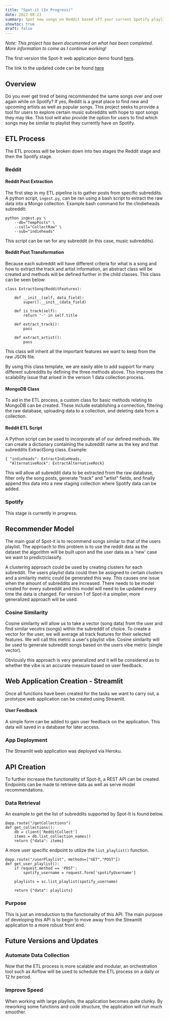 ```yaml
---
title: "Spot-it (In Progress)"
date: 2022-08-23
summary: Spot new songs on Reddit based off your current Spotify playlists.
showtoc: true
draft: false
---
```

*Note: This project has been documented on what has been completed. More information to come as I continue working!*

The first version the Spot-It web application demo found [here](https://youtu.be/dDmbO5_ccEc).

The link to the updated code can be found [here]()

## Overview
Do you ever get tired of being recommended the same songs over and over again while on Spotify? If yes, Reddit is a great place to find new and upcoming artists as well as popular songs. This project seeks to provide a tool for users to explore certain music subreddits with hope to spot songs they may like. This tool will also provide the option for users to find which songs may be similar to playlist they currently have on Spotify. 

## ETL Process
The ETL process will be broken down into two stages the Reddit stage and then the Spotify stage.

### Reddit
#### Reddit Post Extraction
The first step in my ETL pipeline is to gather posts from specific subreddits. A python script, ```ingest.py```, can be ran using a bash script to extract the raw data into a Mongo collection. Example bash command for the r/indieheads subreddit:
```
python ingest.py \
    --db="TempPosts" \
    --coll="CollectRaw" \
    --sub="indieheads"
```
This script can be ran for any subreddit (in this case, music subreddits). 

#### Reddit Post Transformation
Because each subreddit will have different criteria for what is a song and how to extract the track and artist information, an abstract class will be created and methods will be defined further in the child classes. This class can be seen below:
```
class ExtractSong(RedditFeatures):
    
    def __init__(self, data_field):
        super().__init__(data_field)
    
    def is_track(self):
        return '-' in self.title
    
    def extract_track():
        pass

    def extract_artist():
        pass
```
This class will inherit all the important features we want to keep from the raw JSON file. 

By using this class template, we are easily able to add support for many different subreddits by defining the three methods above. This improves the scalability issue that arised in the verison 1 data collection process.

#### MongoDB Class
To aid in the ETL process, a custom class for basic methods relating to MongoDB can be created. These include establishing a connection, filtering the raw database, uploading data to a collection, and deleting data from a collection. 

#### Reddit ETL Script
A Python script can be used to incorporate all of our defined methods. We can create a dictionary containing the subreddit name as the key and that subreddits ExtractSong class. 
Example:
```
{ "indieheads": ExtractIndieHeads, 
  "AlternativeRock": ExtractAlternativeRock}
```
This will allow all subreddit data to be extracted from the raw database, filter only the song posts, generate "track" and "artist" fields, and finally append this data into a new staging collection where Spotify data can be added. 

### Spotify 
This stage is currently in progress.


## Recommender Model
The main goal of Spot-it is to recommend songs similar to that of the users playlist. The approach to this problem is to use the reddit data as the dataset the algorithm will be built upon and the user data as a 'new' case we want to predict/classify. 

A clustering approach could be used by creating clusters for each subreddit. The users playlist data could then be assigned to certain clusters and a similarity metric could be generated this way. This causes one issue when the amount of subreddits are increased. There needs to be model created for every subreddit and this model will need to be updated every time the data is changed. For version 1 of Spot-it a simplier, more generalized approach will be used. 

### Cosine Similarity
Cosine similarity will allow us to take a vector (song data) from the user and find similar vecotrs (songs) within the subreddit of choice. To create a vector for the user, we will average all track features for their selected features. We will call this metric a user's playlist vibe. Cosine similarity will be used to generate subreddit songs based on the users vibe metric (single vector). 

Obviously this approach is very generalized and it will be considered as to whether the vibe is an accurate measure based on user feedback. 

## Web Application Creation - Streamlit
Once all functions have been created for the tasks we want to carry out, a prototype web application can be created using Streamlit. 

#### User Feedback
A simple form can be added to gain user feedback on the application. This data will saved in a database for later access.

### App Deployment
The Streamlit web application was deployed via Heroku.

## API Creation
To further increase the functionality of Spot-It, a REST API can be created. Endpoints can be made to retrieve data as well as serve model recommendations. 

### Data Retrieval 
An example to get the list of subreddits supported by Spot-It is found below.
```
@app.route("/getCollections")
def get_collections():
    db = client['RedditCollect']
    items = db.list_collection_names()
    return {"data": items}
```

A more user specific endpoint to utilize the ```list_playlist()``` function. 

```
@app.route("/userPlaylist", methods=["GET","POST"])
def get_user_playlist():
    if request.method == 'POST':
        spotify_username = request.form['spotifyUsername']
    
    playlists = sc.list_playlist(spotify_username)

    return {"data": playlists}
```

### Purpose
This is just an introduction to the functionality of this API. The main purpose of developing this API is to begin to move away from the Streamlit application to a more robust front end.  

## Future Versions and Updates
### Automate Data Collection
Now that the ETL process is more scalable and modular, an orchestration tool such as Airflow will be used to schedule the ETL process on a daily or 12 hr period.
### Improve Speed
When working with large playlists, the application becomes quite clunky. By reworking some functions and code structure, the application will run much smoother. 
